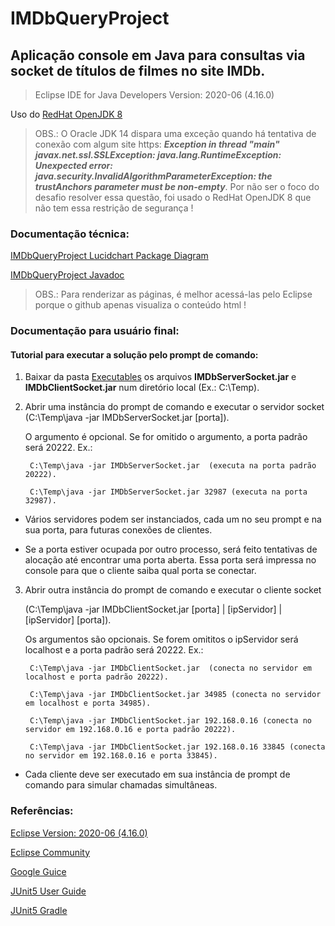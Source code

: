 # IMDbQueryProject
## Aplicação console em Java para consultas via socket de títulos de filmes no site IMDb.
> Eclipse IDE for Java Developers Version: 2020-06 (4.16.0)

Uso do [RedHat OpenJDK 8](https://developers.redhat.com/download-manager/file/java-1.8.0-openjdk-1.8.0.265-3.b01.redhat.windows.x86_64.msi)

> OBS.: O Oracle JDK 14 dispara uma exceção quando há tentativa de conexão com algum site https: **_Exception in thread "main" javax.net.ssl.SSLException: java.lang.RuntimeException: Unexpected error: java.security.InvalidAlgorithmParameterException: the trustAnchors parameter must be non-empty_**.
 Por não ser o foco do desafio resolver essa questão, foi usado o RedHat OpenJDK 8 que não tem essa restrição de segurança !

### Documentação técnica:

[IMDbQueryProject Lucidchart Package Diagram](https://app.lucidchart.com/documents/view/0d56f59b-9c80-4575-a536-f7564f94275a/0_0)

[IMDbQueryProject Javadoc](https://github.com/fbentes/EmitesJavaJobApplicationChallenge/tree/master/IMDbQueryProject/javadoc/com/imdb/query)

> OBS.: Para renderizar as páginas, é melhor acessá-las pelo Eclipse porque o github apenas visualiza o conteúdo html !


### Documentação para usuário final:

#### Tutorial para executar a solução pelo prompt de comando:


1) Baixar da pasta [Executables](https://github.com/fbentes/EmitesJavaJobApplicationChallenge/tree/master/executables) os arquivos **IMDbServerSocket.jar** e **IMDbClientSocket.jar** num diretório local (Ex.: C:\Temp).

2) Abrir uma instância do prompt de comando e executar o servidor socket (C:\Temp\java -jar IMDbServerSocket.jar [porta]). 

   O argumento é opcional. Se for omitido o argumento, a porta padrão será 20222. 
   Ex.: 
        
        C:\Temp\java -jar IMDbServerSocket.jar  (executa na porta padrão 20222).
        
        C:\Temp\java -jar IMDbServerSocket.jar 32987 (executa na porta 32987).
        
*    Vários servidores podem ser instanciados, cada um no seu prompt e na sua porta, para futuras conexões de clientes.     

*    Se a porta estiver ocupada por outro processo, será feito tentativas de alocação até encontrar uma porta aberta. Essa porta será impressa no console para que o cliente      saiba qual porta se conectar.

3) Abrir outra instância do prompt de comando e executar o cliente socket 

   (C:\Temp\java -jar IMDbClientSocket.jar [porta] | [ipServidor] | [ipServidor] [porta]). 

   Os argumentos são opcionais. Se forem omititos o ipServidor será localhost e a porta padrão será 20222.
   Ex.: 
        
        C:\Temp\java -jar IMDbClientSocket.jar  (conecta no servidor em localhost e porta padrão 20222).
   
        C:\Temp\java -jar IMDbClientSocket.jar 34985 (conecta no servidor em localhost e porta 34985).
   
        C:\Temp\java -jar IMDbClientSocket.jar 192.168.0.16 (conecta no servidor em 192.168.0.16 e porta padrão 20222).
        
        C:\Temp\java -jar IMDbClientSocket.jar 192.168.0.16 33845 (conecta no servidor em 192.168.0.16 e porta 33845).
        
*   Cada cliente deve ser executado em sua instância de prompt de comando para simular chamadas simultâneas.


### Referências:

[Eclipse Version: 2020-06 (4.16.0)](https://www.eclipse.org/downloads/download.php?file=/oomph/epp/2020-06/R/eclipse-inst-win64.exe&mirror_id=576)

[Eclipse Community](https://www.eclipse.org/community/eclipse_newsletter/2018/february/buildship.php)

[Google Guice](https://riptutorial.com/guice)

[JUnit5 User Guide](https://junit.org/junit5/docs/current/user-guide)

[JUnit5 Gradle](https://www.baeldung.com/junit-5-gradle)
